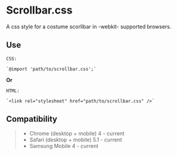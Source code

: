 # Scrollbar.css

A css style for a costume scorllbar in -webkit- supported browsers. 

Use 
-------------
    CSS:
  
    `@import 'path/to/scrollbar.css';`
    
**Or**    
    
    HTML:
  
    `<link rel="stylesheet" href="path/to/scrollbar.css" />`
    

Compatibility 
-------------
> - Chrome (desktop + mobile) 4 - current
> - Safari (desktop + mobile)  5.1 - current
> - Samsung Mobile 4 - current
